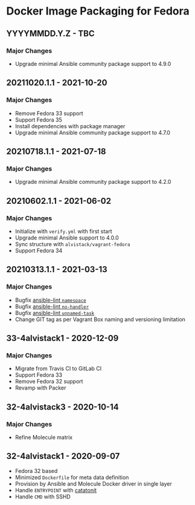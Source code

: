 # Docker Image Packaging for Fedora

## YYYYMMDD.Y.Z - TBC

### Major Changes

  - Upgrade minimal Ansible community package support to 4.9.0

## 20211020.1.1 - 2021-10-20

### Major Changes

  - Remove Fedora 33 support
  - Support Fedora 35
  - Install dependencies with package manager
  - Upgrade minimal Ansible community package support to 4.7.0

## 20210718.1.1 - 2021-07-18

### Major Changes

  - Upgrade minimal Ansible community package support to 4.2.0

## 20210602.1.1 - 2021-06-02

### Major Changes

  - Initialize with `verify.yml` with first start
  - Upgrade minimal Ansible support to 4.0.0
  - Sync structure with `alvistack/vagrant-fedora`
  - Support Fedora 34

## 20210313.1.1 - 2021-03-13

### Major Changes

  - Bugfix [ansible-lint `namespace`](https://github.com/ansible-community/ansible-lint/pull/1451)
  - Bugfix [ansible-lint `no-handler`](https://github.com/ansible-community/ansible-lint/pull/1402)
  - Bugfix [ansible-lint `unnamed-task`](https://github.com/ansible-community/ansible-lint/pull/1413)
  - Change GIT tag as per Vagrant Box naming and versioning limitation

## 33-4alvistack1 - 2020-12-09

### Major Changes

  - Migrate from Travis CI to GitLab CI
  - Support Fedora 33
  - Remove Fedora 32 support
  - Revamp with Packer

## 32-4alvistack3 - 2020-10-14

### Major Changes

  - Refine Molecule matrix

## 32-4alvistack1 - 2020-09-07

  - Fedora 32 based
  - Minimized `Dockerfile` for meta data definition
  - Provision by Ansible and Molecule Docker driver in single layer
  - Handle `ENTRYPOINT` with [catatonit](https://github.com/openSUSE/catatonit)
  - Handle `CMD` with SSHD
